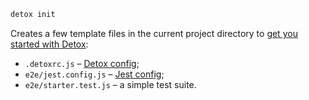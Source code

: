 
```bash
detox init
```

Creates a few template files in the current project directory to [get you started with Detox](../introduction/project-setup.mdx):

- `.detoxrc.js` – [Detox config](../config/overview.mdx);
- `e2e/jest.config.js` – [Jest config](../config/testRunner.mdx#jest-config);
- `e2e/starter.test.js` – a simple test suite.
